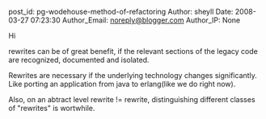 post_id: pg-wodehouse-method-of-refactoring
Author: sheyll
Date: 2008-03-27 07:23:30
Author_Email: noreply@blogger.com
Author_IP: None

Hi

rewrites can be of great benefit, if the relevant sections of the legacy code
are recognized, documented and isolated.

Rewrites are necessary if the underlying technology changes significantly.
Like porting an application from java to erlang(like we do right now).

Also, on an abtract level rewrite != rewrite, distinguishing different classes
of "rewrites" is wortwhile.
